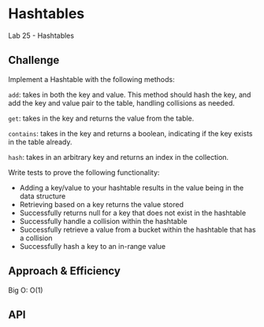 # Hashtables

Lab 25 - Hashtables

## Challenge

Implement a Hashtable with the following methods:

`add`: takes in both the key and value. This method should hash the key, and add the key and value pair to the table, handling collisions as needed.

`get`: takes in the key and returns the value from the table.

`contains`: takes in the key and returns a boolean, indicating if the key exists in the table already.

`hash`: takes in an arbitrary key and returns an index in the collection.

Write tests to prove the following functionality:

* Adding a key/value to your hashtable results in the value being in the data structure
* Retrieving based on a key returns the value stored
* Successfully returns null for a key that does not exist in the hashtable
* Successfully handle a collision within the hashtable
* Successfully retrieve a value from a bucket within the hashtable that has a collision
* Successfully hash a key to an in-range value

## Approach & Efficiency

 Big O: O(1)

## API
<!-- Description of each method publicly available in each of your hashtable -->